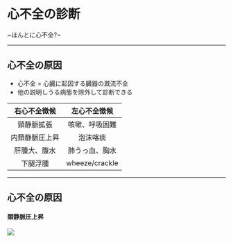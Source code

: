 # 心不全の診断
 ~ほんとに心不全?~
 
---

## 心不全の原因
- 心不全 = 心臓に起因する臓器の漑流不全 
- 他の説明しうる病態を除外して診断できる  
  
|右心不全徴候 | 左心不全徴候|
|:--:|:--:|
|頸静脈拡張| 咳嗽、呼吸困難|
|内頚静脈圧上昇|泡沫喀痰|
|肝腫大、腹水|肺うっ血、胸水|
|下腿浮腫|wheeze/crackle| 

---
## 心不全の原因
#### 頚静脈圧上昇  
![](https://i.ytimg.com/vi/3bQO3Xuf2fE/hqdefault.jpg)